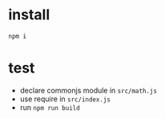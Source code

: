 # install
`npm i`

# test
- declare commonjs module in `src/math.js`  
- use require in `src/index.js`
- run `npm run build`

